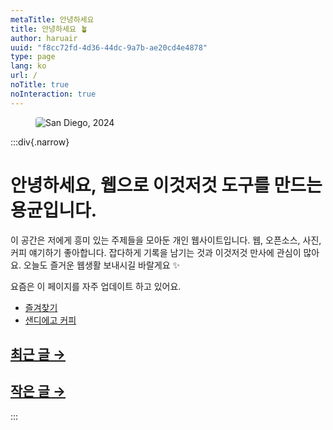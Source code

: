```yaml
---
metaTitle: 안녕하세요
title: 안녕하세요 🪴
author: haruair
uuid: "f8cc72fd-4d36-44dc-9a7b-ae20cd4e4878"
type: page
lang: ko
url: /
noTitle: true
noInteraction: true
---
```


<figure>

<img src="https://live.staticflickr.com/65535/54428226020_f41a28378d_k.jpg" alt="San Diego, 2024" loading="lazy" style="border-radius: 4px;">

</figure>

:::div{.narrow}

<h1 class="font-size-medium font-weight-800">
안녕하세요, 웹으로 이것저것 도구를 만드는 용균입니다.
</h1>

이 공간은 저에게 흥미 있는 주제들을 모아둔 개인 웹사이트입니다. 웹, 오픈소스, 사진, 커피 얘기하기 좋아합니다. 잡다하게 기록을 남기는 것과 이것저것 만사에 관심이 많아요. 오늘도 즐거운 웹생활 보내시길 바랄게요 ✨

요즘은 이 페이지를 자주 업데이트 하고 있어요.

- [즐겨찾기](/ko/bookmarks/)
- [샌디에고 커피](/ko/sd/coffee/)

<h2 class="subtitle"><a href="/ko/post/list">최근 글 →</a></h2>

<!-- @template post-list {"publicOnly": true, "limit": 5} -->

<h2 class="subtitle"><a href="/ko/tag/memo">작은 글 →</a></h2>

<!-- @template post-list {"tag": "부스러기", "limit": 5} -->

:::
